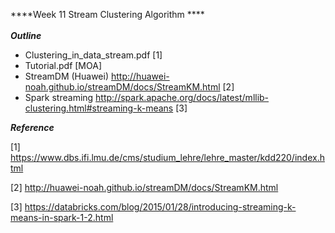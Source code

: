 ****Week 11 Stream Clustering Algorithm ****</br></br>
***Outline*** </br>
- Clustering_in_data_stream.pdf [1]
- Tutorial.pdf [MOA]
- StreamDM (Huawei) http://huawei-noah.github.io/streamDM/docs/StreamKM.html [2]
- Spark streaming http://spark.apache.org/docs/latest/mllib-clustering.html#streaming-k-means [3]


***Reference***

[1] https://www.dbs.ifi.lmu.de/cms/studium_lehre/lehre_master/kdd220/index.html

[2] http://huawei-noah.github.io/streamDM/docs/StreamKM.html

[3] https://databricks.com/blog/2015/01/28/introducing-streaming-k-means-in-spark-1-2.html

